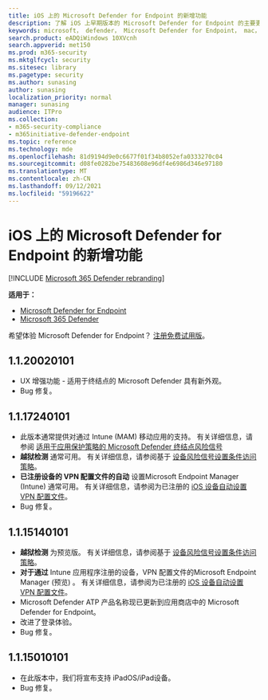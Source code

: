 ```yaml
---
title: iOS 上的 Microsoft Defender for Endpoint 的新增功能
description: 了解 iOS 上早期版本的 Microsoft Defender for Endpoint 的主要更改。
keywords: microsoft， defender， Microsoft Defender for Endpoint， mac， 安装， macos， whatsnew
search.product: eADQiWindows 10XVcnh
search.appverid: met150
ms.prod: m365-security
ms.mktglfcycl: security
ms.sitesec: library
ms.pagetype: security
ms.author: sunasing
author: sunasing
localization_priority: normal
manager: sunasing
audience: ITPro
ms.collection:
- m365-security-compliance
- m365initiative-defender-endpoint
ms.topic: reference
ms.technology: mde
ms.openlocfilehash: 81d9194d9e0c6677f01f34b8052efa0333270c04
ms.sourcegitcommit: d08fe0282be75483608e96df4e6986d346e97180
ms.translationtype: MT
ms.contentlocale: zh-CN
ms.lasthandoff: 09/12/2021
ms.locfileid: "59196622"
---
```

# <a name="whats-new-in-microsoft-defender-for-endpoint-on-ios"></a>iOS 上的 Microsoft Defender for Endpoint 的新增功能

[!INCLUDE [Microsoft 365 Defender rebranding](../../includes/microsoft-defender.md)]

**适用于：**
- [Microsoft Defender for Endpoint](https://go.microsoft.com/fwlink/p/?linkid=2154037)
- [Microsoft 365 Defender](https://go.microsoft.com/fwlink/?linkid=2118804)

希望体验 Microsoft Defender for Endpoint？ [注册免费试用版](https://signup.microsoft.com/create-account/signup?products=7f379fee-c4f9-4278-b0a1-e4c8c2fcdf7e&ru=https://aka.ms/MDEp2OpenTrial?ocid=docs-wdatp-exposedapis-abovefoldlink)。

## <a name="1120020101"></a>1.1.20020101
- UX 增强功能 - 适用于终结点的 Microsoft Defender 具有新外观。
- Bug 修复。

## <a name="1117240101"></a>1.1.17240101
- 此版本通常提供对通过 Intune (MAM) 移动应用的支持。 有关详细信息，请参阅 [适用于应用保护策略的 Microsoft Defender 终结点风险信号](https://techcommunity.microsoft.com/t5/intune-customer-success/microsoft-defender-for-endpoint-risk-signals-available-for-your/ba-p/2186322)
- **越狱检测** 通常可用。 有关详细信息，请参阅基于 [设备风险信号设置条件访问策略](ios-configure-features.md#conditional-access-with-defender-for-endpoint-on-ios)。
- **已注册设备的 VPN 配置文件的自动** 设置Microsoft Endpoint Manager (Intune) 通常可用。 有关详细信息，请参阅为已注册的 [iOS 设备自动设置 VPN 配置文件](ios-install.md#auto-onboarding-of-vpn-profile-simplified-onboarding)。
- Bug 修复。

## <a name="1115140101"></a>1.1.15140101

- **越狱检测** 为预览版。 有关详细信息，请参阅基于 [设备风险信号设置条件访问策略](ios-configure-features.md#conditional-access-with-defender-for-endpoint-on-ios)。
- **对于通过** Intune 应用程序注册的设备，VPN 配置文件的Microsoft Endpoint Manager (预览) 。 有关详细信息，请参阅为已注册的 [iOS 设备自动设置 VPN 配置文件](ios-install.md#auto-onboarding-of-vpn-profile-simplified-onboarding)。
- Microsoft Defender ATP 产品名称现已更新到应用商店中的 Microsoft Defender for Endpoint。
- 改进了登录体验。
- Bug 修复。

## <a name="1115010101"></a>1.1.15010101

- 在此版本中，我们将宣布支持 iPadOS/iPad设备。
- Bug 修复。
